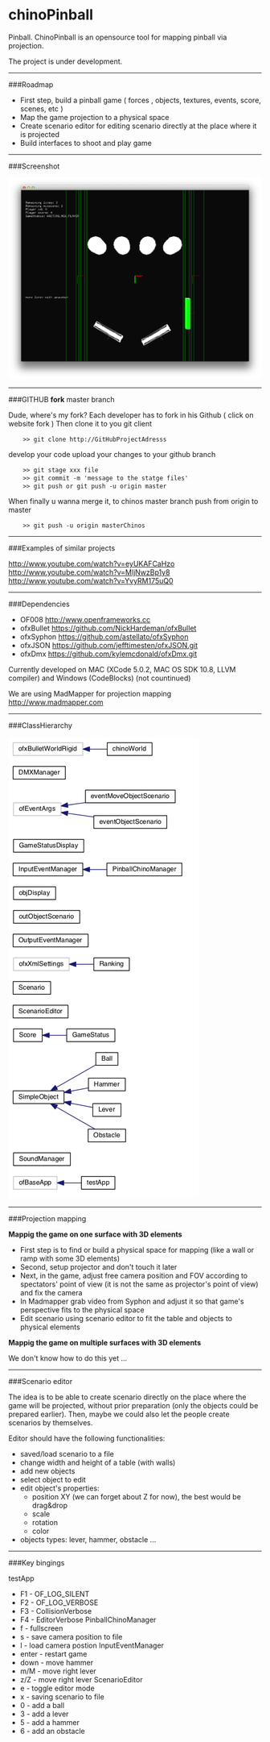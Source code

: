 chinoPinball
============

Pinball. ChinoPinball is an opensource tool for mapping pinball via projection.

The project is under development.

***
###Roadmap

- First step, build a pinball game ( forces , objects, textures, events, score, scenes, etc )
- Map the game projection to a physical space
- Create scenario editor for editing scenario directly at the place where it is projected 
- Build interfaces to shoot and play game

***
###Screenshot

![Screenshot](/doc/screenshot.png)

***
###GITHUB 
**fork** master branch

Dude, where's my fork? 
Each developer has to fork in his Github ( click on website fork ) 
Then clone it to you git client
```
	>> git clone http://GitHubProjectAdresss
```	
develop your code
upload your changes to your github branch
```
	>> git stage xxx file
	>> git commit -m 'message to the statge files'
	>> git push or git push -u origin master
```
When finally
u wanna merge it, to chinos  master branch 
push from origin to master 	
```
	>> git push -u origin masterChinos
```

***
###Examples of similar projects

http://www.youtube.com/watch?v=eyUKAFCaHzo
http://www.youtube.com/watch?v=MljNwzBp1y8
http://www.youtube.com/watch?v=YvyRM175uQ0



***
###Dependencies

* OF008 http://www.openframeworks.cc 
* ofxBullet https://github.com/NickHardeman/ofxBullet
* ofxSyphon https://github.com/astellato/ofxSyphon
* ofxJSON https://github.com/jefftimesten/ofxJSON.git
* ofxDmx https://github.com/kylemcdonald/ofxDmx.git

Currently developed on MAC (XCode 5.0.2, MAC OS SDK 10.8, LLVM compiler) and Windows (CodeBlocks) (not countinued)

We are using MadMapper for projection mapping http://www.madmapper.com

***
###ClassHierarchy

![ClassHierarchy](/doc/ClassHierarchy.png)

***
###Projection mapping

**Mappig the game on one surface with 3D elements**

* First step is to find or build a physical space for mapping (like a wall or ramp with some 3D elements)
* Second, setup projector and don't touch it later
* Next, in the game, adjust free camera position and FOV according to spectators' point of view (it is not the same as projector's point of view) and fix the camera
* In Madmapper grab video from Syphon and adjust it so that game's perspective fits to the physical space
* Edit scenario using scenario editor to fit the table and objects to physical elements  

**Mappig the game on multiple surfaces with 3D elements**

We don't know how to do this yet ...


***
###Scenario editor

The idea is to be able to create scenario directly on the place where the game will be projected, without prior preparation (only the objects could be prepared earlier).
Then, maybe we could also let the people create scenarios by themselves. 

Editor should have the following functionalities:
* saved/load scenario to a file
* change width and height of a table (with walls)
* add new objects
* select object to edit
* edit object's properties:
	* position XY (we can forget about Z for now), the best would be drag&drop
	* scale
	* rotation
	* color
* objects types: lever, hammer, obstacle ...


***
###Key bingings

testApp
* F1 - OF_LOG_SILENT
* F2 - OF_LOG_VERBOSE
* F3 - CollisionVerbose
* F4 - EditorVerbose
PinballChinoManager
* f - fullscreen
* s - save camera position to file
* l - load camera postion
InputEventManager
* enter - restart game
* down - move hammer
* m/M - move right lever
* z/Z - move right lever
ScenarioEditor
* e - toggle editor mode
* x - saving scenario to file
* 0 - add a ball
* 3 - add a lever
* 5 - add a hammer
* 6 - add an obstacle
